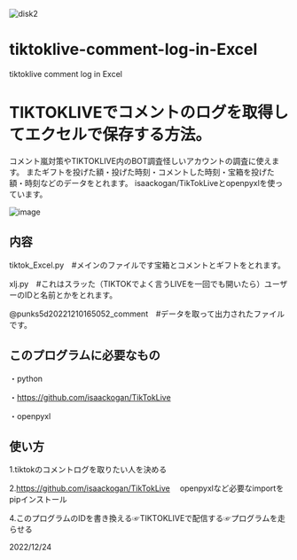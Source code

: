 ![disk2](https://user-images.githubusercontent.com/78278542/216151109-cd7c7d23-3cdb-4c36-8c7b-65b22ea6913d.gif)

# tiktoklive-comment-log-in-Excel
tiktoklive comment log in Excel

# TIKTOKLIVEでコメントのログを取得してエクセルで保存する方法。
コメント嵐対策やTIKTOKLIVE内のBOT調査怪しいアカウントの調査に使えます。
またギフトを投げた額・投げた時刻・コメントした時刻・宝箱を投げた額・時刻などのデータをとれます。
isaackogan/TikTokLiveとopenpyxlを使っています。


![image](https://user-images.githubusercontent.com/78278542/209412545-af63ad17-215a-4529-a420-516a7b84bfa0.png)

## 内容

tiktok_Excel.py　#メインのファイルです宝箱とコメントとギフトをとれます。


xlj.py　#これはスラッた（TIKTOKでよく言うLIVEを一回でも開いたら）ユーザーのIDと名前とかをとれます。

@punks5d20221210165052_comment　#データを取って出力されたファイルです。


## このプログラムに必要なもの

・python

・https://github.com/isaackogan/TikTokLive


・openpyxl

## 使い方

1.tiktokのコメントログを取りたい人を決める

2.https://github.com/isaackogan/TikTokLive
　openpyxlなど必要なimportをpipインストール

4.このプログラムのIDを書き換える☞TIKTOKLIVEで配信する☞プログラムを走らせる


2022/12/24
